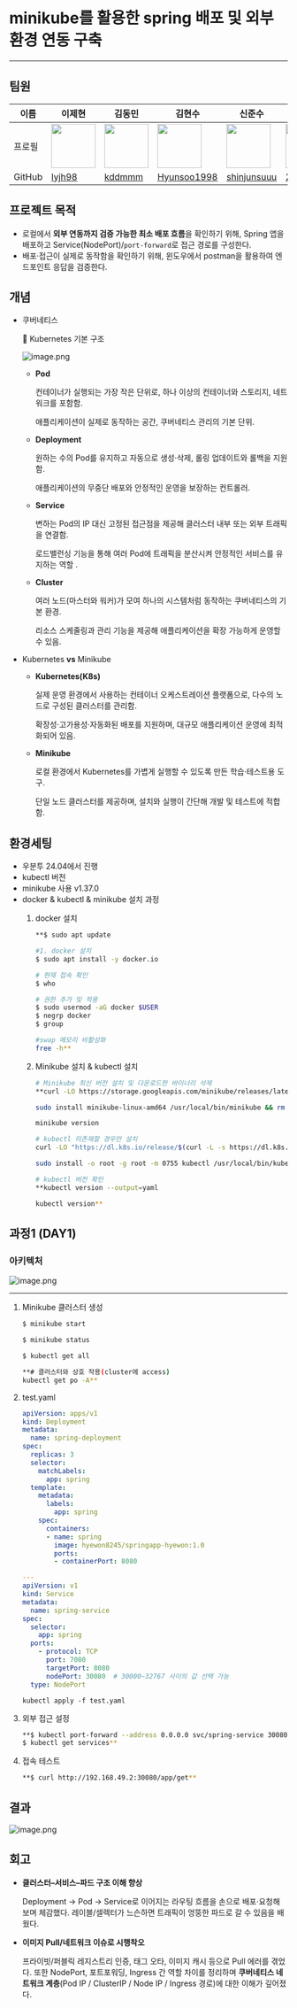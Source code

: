 # minikube를 활용한 spring 배포 및 외부 환경 연동 구축

---

## 팀원

| 이름   | 이제현 | 김동민 | 김현수 | 신준수 | 이정이 | 홍혜원 |
|--------|--------|--------|--------|--------|--------|--------|
| 프로필 | <img src="https://github.com/lyjh98.png" width="80"> | <img src="https://github.com/kddmmm.png" width="80px"> | <img src="https://github.com/Hyunsoo1998.png" width="80px"> | <img src="https://github.com/shinjunsuuu.png" width="80px"> | <img src="https://github.com/2jeong2.png" width="80px"> | <img src="https://github.com/hyewon8245.png" width="80px"> |
| GitHub | [lyjh98](https://github.com/lyjh98) | [kddmmm](https://github.com/kddmmm) | [Hyunsoo1998](https://github.com/Hyunsoo1998) | [shinjunsuuu](https://github.com/shinjunsuuu) | [2jeong2](https://github.com/2jeong2) | [hyewon8245](https://github.com/hyewon8245) |


## 프로젝트 목적

- 로컬에서 **외부 연동까지 검증 가능한 최소 배포 흐름**을 확인하기 위해, Spring 앱을 배포하고 Service(NodePort)/`port-forward`로 접근 경로를 구성한다.
- 배포·접근이 실제로 동작함을 확인하기 위해, 윈도우에서 postman을 활용하여 엔드포인트 응답을 검증한다.

## 개념

- 쿠버네티스
    
    🧩 Kubernetes 기본 구조
    
    ![image.png](app/image.png)
    
    - **Pod**
        
        컨테이너가 실행되는 가장 작은 단위로, 하나 이상의 컨테이너와 스토리지, 네트워크를 포함함.
        
        애플리케이션이 실제로 동작하는 공간, 쿠버네티스 관리의 기본 단위.
        
    - **Deployment**
        
        원하는 수의 Pod를 유지하고 자동으로 생성·삭제, 롤링 업데이트와 롤백을 지원함.
        
        애플리케이션의 무중단 배포와 안정적인 운영을 보장하는 컨트롤러.
        
    - **Service**
        
        변하는 Pod의 IP 대신 고정된 접근점을 제공해 클러스터 내부 또는 외부 트래픽을 연결함.
        
        로드밸런싱 기능을 통해 여러 Pod에 트래픽을 분산시켜 안정적인 서비스를 유지하는 역할 .
        
    - **Cluster**
        
        여러 노드(마스터와 워커)가 모여 하나의 시스템처럼 동작하는 쿠버네티스의 기본 환경.
        
        리소스 스케줄링과 관리 기능을 제공해 애플리케이션을 확장 가능하게 운영할 수 있음.
        
- Kubernetes **vs** Minikube
    - **Kubernetes(K8s)**
        
        실제 운영 환경에서 사용하는 컨테이너 오케스트레이션 플랫폼으로, 다수의 노드로 구성된 클러스터를 관리함.
        
        확장성·고가용성·자동화된 배포를 지원하며, 대규모 애플리케이션 운영에 최적화되어 있음.
        
    - **Minikube**
        
        로컬 환경에서 Kubernetes를 가볍게 실행할 수 있도록 만든 학습·테스트용 도구.
        
        단일 노드 클러스터를 제공하며, 설치와 실행이 간단해 개발 및 테스트에 적합함.
        

## 환경세팅

- 우분투 24.04에서 진행
- kubectl 버전
- minikube 사용 v1.37.0
- docker & kubectl & minikube 설치 과정
    1. docker 설치
        
        ```bash
        **$ sudo apt update
        
        #1. docker 설치
        $ sudo apt install -y docker.io
        
        # 현재 접속 확인
        $ who
        
        # 권한 추가 및 적용
        $ sudo usermod -aG docker $USER
        $ negrp docker
        $ group
        
        #swap 메모리 비활성화
        free -h**
        ```
        
    2. Minikube 설치 & kubectl 설치
        
        ```bash
        # Minikube 최신 버전 설치 및 다운로드한 바이너리 삭제 
        **curl -LO https://storage.googleapis.com/minikube/releases/latest/minikube-linux-amd64
        
        sudo install minikube-linux-amd64 /usr/local/bin/minikube && rm minikube-linux-amd64
        
        minikube version
        
        # kubectl 미존재할 경우만 설치 
        curl -LO "https://dl.k8s.io/release/$(curl -L -s https://dl.k8s.io/release/stable.txt)/bin/linux/amd64/kubectl"
        
        sudo install -o root -g root -m 0755 kubectl /usr/local/bin/kubectl**
        
        # kubectl 버전 확인 
        **kubectl version --output=yaml
        
        kubectl version**
        
        ```
        

## 과정1 (DAY1)

### 아키텍처

![image.png](app/image%201.png)

---

1. Minikube 클러스터 생성
    
    ```bash
    $ minikube start 
    
    $ minikube status
    
    $ kubectl get all
    
    **# 클러스터와 상호 작용(cluster에 access)
    kubectl get po -A**
    ```
    
2. test.yaml
    
    ```yaml
    apiVersion: apps/v1
    kind: Deployment
    metadata:
      name: spring-deployment
    spec:
      replicas: 3
      selector:
        matchLabels:
          app: spring
      template:
        metadata:
          labels:
            app: spring
        spec:
          containers:
          - name: spring
            image: hyewon8245/springapp-hyewon:1.0
            ports:
            - containerPort: 8080
    
    ---
    apiVersion: v1
    kind: Service
    metadata:
      name: spring-service
    spec:
      selector:
        app: spring
      ports:
        - protocol: TCP
          port: 7080
          targetPort: 8080
          nodePort: 30080  # 30000~32767 사이의 값 선택 가능
      type: NodePort
    ```
    
    `kubectl apply -f test.yaml`
    
3. 외부 접근 설정
    
    ```bash
    **$ kubectl port-forward --address 0.0.0.0 svc/spring-service 30080:7080
    $ kubectl get services**
    ```
    
4. 접속 테스트
    
    ```bash
    **$ curl http://192.168.49.2:30080/app/get**
    ```
    

## 결과

![image.png](app/image%202.png)

## 회고

- **클러스터–서비스–파드 구조 이해 향상**
    
    Deployment → Pod → Service로 이어지는 라우팅 흐름을 손으로 배포·요청해 보며 체감했다. 레이블/셀렉터가 느슨하면 트래픽이 엉뚱한 파드로 갈 수 있음을 배웠다.
    
- **이미지 Pull/네트워크 이슈로 시행착오**
    
    프라이빗/퍼블릭 레지스트리 인증, 태그 오타, 이미지 캐시 등으로 Pull 에러를 겪었다. 또한 NodePort, 포트포워딩, Ingress 간 역할 차이를 정리하며 **쿠버네티스 네트워크 계층**(Pod IP / ClusterIP / Node IP / Ingress 경로)에 대한 이해가 깊어졌다.
